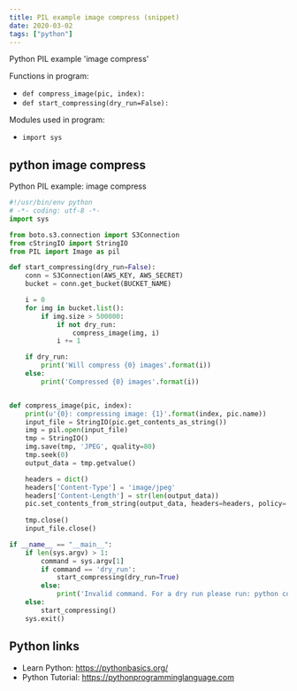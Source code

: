 ```yaml
---
title: PIL example image compress (snippet)
date: 2020-03-02
tags: ["python"]
---
```

Python PIL example 'image compress'

Functions in program: 
* `def compress_image(pic, index):`
* `def start_compressing(dry_run=False):`

Modules used in program: 
* `import sys`

## python image compress

Python PIL example: image compress

```python
#!/usr/bin/env python
# -*- coding: utf-8 -*-
import sys

from boto.s3.connection import S3Connection
from cStringIO import StringIO
from PIL import Image as pil

def start_compressing(dry_run=False):
    conn = S3Connection(AWS_KEY, AWS_SECRET)
    bucket = conn.get_bucket(BUCKET_NAME)

    i = 0
    for img in bucket.list():
        if img.size > 500000:
            if not dry_run:
                compress_image(img, i)
            i += 1

    if dry_run:
        print('Will compress {0} images'.format(i))
    else:
        print('Compressed {0} images'.format(i))


def compress_image(pic, index):
    print(u'{0}: compressing image: {1}'.format(index, pic.name))
    input_file = StringIO(pic.get_contents_as_string())
    img = pil.open(input_file)
    tmp = StringIO()
    img.save(tmp, 'JPEG', quality=80)
    tmp.seek(0)
    output_data = tmp.getvalue()

    headers = dict()
    headers['Content-Type'] = 'image/jpeg'
    headers['Content-Length'] = str(len(output_data))
    pic.set_contents_from_string(output_data, headers=headers, policy='public-read')
    
    tmp.close()
    input_file.close()

if __name__ == "__main__":
    if len(sys.argv) > 1:
        command = sys.argv[1]
        if command == 'dry_run':
            start_compressing(dry_run=True)
        else:
            print('Invalid command. For a dry run please run: python compress_s3_images.py dry_run')
    else:
        start_compressing()
    sys.exit()

```

## Python links

- Learn Python: https://pythonbasics.org/
- Python Tutorial: https://pythonprogramminglanguage.com
